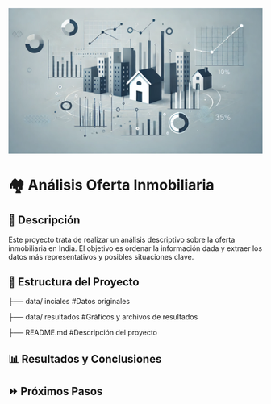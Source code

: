 ![images/real_estate_adjusted_github.png](images/real_estate_adjusted_github.png)
# 🏘️ Análisis Oferta Inmobiliaria
## 📝 Descripción
Este proyecto trata de realizar un análisis descriptivo sobre la oferta inmobiliaria en India. El objetivo es ordenar la información dada y extraer los datos más representativos y posibles situaciones clave.
## 🧱 Estructura del Proyecto
├── data/ inciales #Datos originales

├── data/ resultados #Gráficos y archivos de resultados

├── README.md #Descripción del proyecto

## 📊 Resultados y Conclusiones

## ⏩ Próximos Pasos